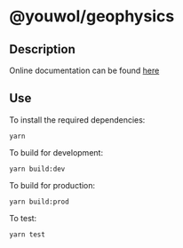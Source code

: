 # \@youwol/geophysics

## Description

Online documentation can be found [here](https://youwol.github.io/geophysics/dist/docs/)

## Use

To install the required dependencies:

```shell
yarn
```

To build for development:

```shell
yarn build:dev
```

To build for production:

```shell
yarn build:prod
```

To test:

```shell
yarn test
```

